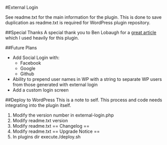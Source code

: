 #External Login

See readme.txt for the main information for the plugin.
This is done to save duplication as readme.txt is required for WordPress plugin repository.

##Special Thanks
A special thank you to Ben Lobaugh for a [great article](https://ben.lobaugh.net/blog/7175/wordpress-replace-built-in-user-authentication) which I used heavily for this plugin.

##Future Plans
- Add Social Login with:
    - Facebook
    - Google
    - Github
- Ability to prepend user names in WP with a string to separate WP users from those generated with external login
- Add a custom login screen

##Deploy to WordPress
This is a note to self. This process and code needs integrating into the plugin itself.

1) Modify the version number in external-login.php
1) Modify readme.txt version
1) Modify readme.txt == Changelog ==
1) Modify readme.txt == Upgrade Notice ==
1) In plugins dir execute./deploy.sh

